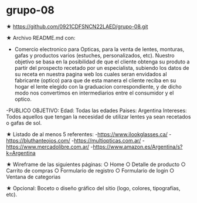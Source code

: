 # grupo-08

★ https://github.com/0921CDFSNCN22LAED/grupo-08.git

★ Archivo README.md con:
- Comercio electronico para Opticas, para la venta de lentes, monturas, gafas y productos varios (estuches, personalizados, etc). 
Nuestro objetivo se basa en la posibilidad de que el cliente
obtenga su produto a partir del prospecto recetado por un especialista, subiendo los datos de su receta en nuestra pagina web los cuales seran envidados al fabricante (optico) para que de esta manera el cliente reciba en su hogar el lente elegido con la graduacion correspondiente, y de dicho modo nos convertimos en intermediarios entre el consumidor y el optico.

-PUBLICO OBJETIVO: Edad: Todas las edades
                   Paises: Argentina
                   Intereses: Todos aquellos que tengan la necesidad de utilizar lentes ya sean recetados o gafas de sol.

★ Listado de al menos 5 referentes:
-https://www.ilookglasses.ca/
-https://bluthanteojos.com/
-https://multiopticas.com.ar/
-https://www.mercadolibre.com.ar/
-https://www.amazon.es/Argentina/s?k=Argentina

★ Wireframe de las siguientes páginas:
○ Home
○ Detalle de producto
○ Carrito de compras
○ Formulario de registro
○ Formulario de login
○ Ventana de categorias

★ Opcional: Boceto o diseño gráfico del sitio (logo, colores, tipografías, etc).
